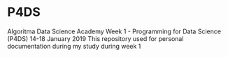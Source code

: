 # P4DS
Algoritma Data Science Academy
Week 1 - Programming for Data Science (P4DS)
14-18 January 2019
This repository used for personal documentation during my study during week 1
